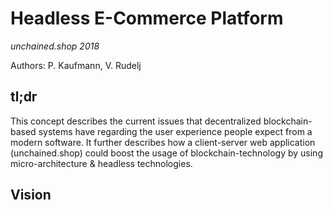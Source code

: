 # Headless E-Commerce Platform
*unchained.shop 2018*

Authors: P. Kaufmann, V. Rudelj

## tl;dr

This concept describes the current issues that decentralized blockchain-based systems have regarding the user experience people expect from a modern software. It further describes how a client-server web application (unchained.shop) could boost the usage of blockchain-technology by using micro-architecture & headless technologies.

## Vision
